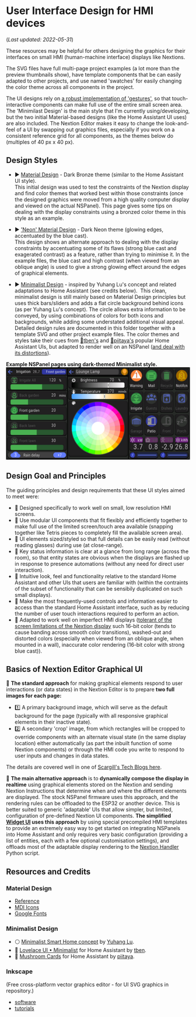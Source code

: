 # User Interface Design for HMI devices
(_Last updated: 2022-05-31_)

These resources may be helpful for others designing the graphics for their interfaces on small HMI (human-machine interface) displays like Nextions.

The SVG files have full multi-page project examples (a lot more than the preview thumbnails show), have template components that be can easily adapted to other projects, and use named 'swatches' for easily changing the color theme across all components in the project.

The UI designs rely on [a robust implementation of 'gestures'](/Tips_and_Tricks), so that touch-interactive components can make full use of the entire small screen area.  The 'Minimilast Design' is the main style that I'm currently using/developing, but the two initial Material-based designs (like the Home Assistant UI uses) are also included.  The Nextion Editor makes it easy to change the look-and-feel of a UI by swapping out graphics files, especially if you work on a consistent reference grid for all components, as the themes below do (multiples of 40 px x 40 px).

## Design Styles
* ▶️ [Material Design](/UI_Design/Material_Bronze) - Dark Bronze theme (similar to the Home Assistant UI style).  
This initial design was used to test the constraints of the Nextion display and find color themes that worked best within those constraints (once the designed graphics were moved from a high quality computer display and viewed on the actual NSPanel).  This page gives some tips on dealing with the display constraints using a bronzed color theme in this style as an example.  

* ▶️ ['Neon' Material Design](/UI_Design/Material_Neon) - Dark Neon theme (glowing edges, accentuated by the blue cast).  
This design shows an alternate approach to dealing with the display constraints by accentuating some of its flaws (strong blue cast and exagerated contrast) as a feature, rather than trying to minimise it.  In the example files, the blue cast and high contrast (when viewed from an oblique angle) is used to give a strong glowing effect around the edges of graphical elements.
  
* ▶️ [Minimalist Design](/UI_Design/Minimalist) - inspired by Yuhang Lu's concept and related adaptations to Home Assistant (see credits below).&nbsp;&nbsp;This clean, minimalist design is still mainly based on Material Design principles but uses thick bars/sliders and adds a flat circle background behind icons (as per Yuhang Lu's concept).  The circle allows extra information to be conveyed, by using combinations of colors for both icons and backgrounds, while adding some understated additional visual appeal.  Detailed design rules are documented in this folder together with a template SVG and other project example files.  The color themes and styles take their cues from [🌻tben's](https://ui-lovelace-minimalist.github.io/UI/) and [🍄piitaya's](https://community.home-assistant.io/t/mushroom-cards-build-a-beautiful-dashboard-easily/388590) popular Home Assistant UIs, but adapted to render well on an NSPanel ([and deal with its distortions](/UI_Design/Material_Bronze#dealing-with-some-of-the-main-constraints-of-the-nextion-display)).

**Example NSPanel pages using dark-themed Minimalist style.**
![Example dark Minimalist style](/UI_Design/Minimalist/ExampleM_IR_ST_LT_1280x640.png)


## Design Goal and Principles
The guiding principles and design requirements that these UI styles aimed to meet were:
* 🔹 Designed specifically to work well on small, low resolution HMI screens.  
* 🔹 Use modular UI components that fit flexibly and efficiently together to make full use of the limited screen/touch area available (snapping together like Tetris pieces to completely fill the available screen area).
* 🔹 UI elements sized/styled so that full details can be easily read (without reading glasses) during use (at close-range).
* 🔹 Key status information is clear at a glance from long range (across the room), so that entity states are obvious when the displays are flashed up in response to presence automations (without any need for direct user interaction).
* 🔹 Intuitive look, feel and functionality relative to the standard Home Assistant and other UIs that users are familiar with (within the contraints of the subset of functionality that can be sensibily duplicated on such small displays).
* 🔹 Make the most frequently-used controls and information easier to access than the standard Home Assistant interface, such as by reducing the number of user touch interactions required to perform an action.
* 🔹 Adapted to work well on imperfect HMI displays ([tolerant of the screen limitations of the Nextion display](/UI_Design/Material_Bronze#dealing-with-some-of-the-main-constraints-of-the-nextion-display) such 16-bit color (tends to cause banding across smooth color transitions), washed-out and distorted colors (especially when viewed from an oblique angle, when mounted in a wall), inaccurate color rendering (16-bit color with strong blue cast)).


## Basics of Nextion Editor Graphical UI

🔸 **The standard approach** for making graphical elements respond to user interactions (or data states) in the Nextion Editor is to prepare **two full images for each page:**
* 1️⃣ A primary background image, which will serve as the default background for the page (typically with all responsive graphical elements in their inactive state).
* 2️⃣ A secondary 'crop' image, from which rectangles will be cropped to override components with an alternate visual state (in the same display location) either automatically (as part the inbuilt function of some Nextion components) or through the HMI code you write to respond to user inputs and changes in data states.

The details are covered well in one of [Scargill's Tech Blogs here](https://tech.scargill.net/nextion-wifi-touch-display/).

🔸 **The main alternative approach** is to **dynamically compose the display in realtime** using graphical elements stored on the Nextion and sending Nextion Instructions that determine when and where the different elements are displayed.  The stock NSPanel firmware uses this approach, and the rendering rules can be offloaded to the ESP32 or another device.  This is better suited to generic 'adaptable' UIs that allow simpler, but limited, configuration of pre-defined Nextion UI components.  **The simplified [Widget UI](/widget_ui) uses this approach** by using special precompiled HMI templates to provide an extremely easy way to get started on integrating NSPanels into Home Assistant and only requires very basic configuration (providing a list of entities, each with a few optional customisation settings), and offloads most of the adaptable display rendering to the [Nextion Handler](/HA_NEXTION_HANDLER_INSTRUCTIONS.md) Python script.  


## Resources and Credits

### Material Design
  * [Reference](https://material.io/design)
  * [MDI Icons](https://materialdesignicons.com/)
  * [Google Fonts](https://fonts.google.com/specimen/Roboto+Condensed)

### Minimalist Design
  * ⚪ [Minimalist Smart Home concept](https://www.behance.net/gallery/88433905/Redesign-Smart-Home) by [Yuhang Lu](https://www.behance.net/7ahang).
  * 🌻 [Lovelace UI • Minimalist](https://ui-lovelace-minimalist.github.io/UI/) for Home Assistant by [tben](https://community.home-assistant.io/u/tben/summary).
  * 🍄 [Mushroom Cards](https://community.home-assistant.io/t/mushroom-cards-build-a-beautiful-dashboard-easily/388590) for Home Assistant by [piitaya](https://github.com/piitaya).

### Inkscape
(Free cross-platform vector graphics editor - for UI SVG graphics in repository.)
  * [software](https://inkscape.org/release/)
  * [tutorials](https://inkscape.org/learn/tutorials/)
   
